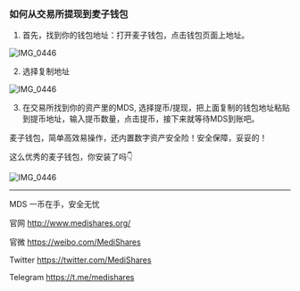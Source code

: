 ### 如何从交易所提现到麦子钱包

           
1. 首先，找到你的钱包地址：打开麦子钱包，点击钱包页面上地址。


![IMG_0446](https://upload-images.jianshu.io/upload_images/9492181-cff17cf783dba613.jpg?imageMogr2/auto-orient/strip%7CimageView2/2/w/350)


2. 选择复制地址


![IMG_0446](https://upload-images.jianshu.io/upload_images/9492181-17a180fdcbf08750.jpg?imageMogr2/auto-orient/strip%7CimageView2/2/w/350)


3. 在交易所找到你的资产里的MDS, 选择提币/提现，把上面复制的钱包地址粘贴到提币地址，输入提币数量，点击提币，接下来就等待MDS到账吧。
        

                                                                            
 麦子钱包，简单高效易操作，还内置数字资产安全险！安全保障，妥妥的！

 这么优秀的麦子钱包，你安装了吗👇    

![IMG_0446](https://upload-images.jianshu.io/upload_images/9492181-a039184c65dfd36d.jpg?imageMogr2/auto-orient/strip%7CimageView2/2/w/700)

---------

MDS 一币在手，安全无忧

官网 http://www.medishares.org/

官微 https://weibo.com/MediShares

Twitter https://twitter.com/MediShares

Telegram https://t.me/medishares
